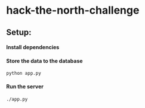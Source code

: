 # hack-the-north-challenge

## Setup:
#### Install dependencies

#### Store the data to the database
```
python app.py
```

#### Run the server
```
./app.py
```


